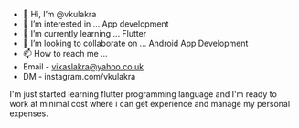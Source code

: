- 👋 Hi, I’m @vkulakra
- 👀 I’m interested in ... App development
- 🌱 I’m currently learning ... Flutter
- 💞️ I’m looking to collaborate on ... Android App Development
- 📫 How to reach me ... 
- Email - vikaslakra@yahoo.co.uk
- DM - instagram.com/vkulakra

I'm just started learning flutter programming language and
I'm ready to work at minimal cost where i can get experience and
manage my personal expenses.

<!---
vkulakra/vkulakra is a ✨ special ✨ repository because its `README.md` (this file) appears on your GitHub profile.
You can click the Preview link to take a look at your changes.
--->
